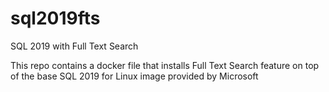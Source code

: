 # sql2019fts
SQL 2019 with Full Text Search

This repo contains a docker file that installs Full Text Search feature on top of the base SQL 2019 for Linux image provided by Microsoft
